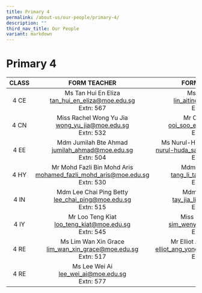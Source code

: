 ```yaml
---
title: Primary 4
permalink: /about-us/our-people/primary-4/
description: ""
third_nav_title: Our People
variant: markdown
---
```

# Primary 4

| CLASS |      FORM TEACHER    |    FORM TEACHER    |
|:-----:|:--------------:|:-----------------------:|
|  4 CE |Ms Tan Hui En Eliza <br>[tan_hui_en_eliza@moe.edu.sg](mailto:tan_hui_en_eliza@moe.edu.sg)<br>Extn: 567     |Ms Lin Aiting<br>[lin_aiting@moe.edu.sg](mailto:lin_aiting@moe.edu.sg)<br>Extn: 528            |
|  4 CN |Miss Rachel Wong Yu Jia<br>[wong_yu_jia@moe.edu.sg](mailto:wong_yu_jia@moe.edu.sg)<br>Extn: 532       |       Mr Ooi Soo Eng<br>[ooi_soo_eng@moe.edu.sg](mailto:ooi_soo_eng@moe.edu.sg)<br>Extn: 511                |
|  4 EE |Mdm Jumilah Bte Ahmad<br>[jumilah_ahmad@moe.edu.sg](mailto:jumilah_ahmad@moe.edu.sg)<br>Extn: 504  | Ms Nurul-Huda Binte Sarkawai<br>[nurul-huda_sarkawai@moe.edu.sg](mailto:nurul-huda_sarkawai@moe.edu.sg)<br>Extn: 527 |
|  4 HY |Mr Mohd Fazli Bin Mohd Aris <br>[mohamed_fazli_mohd_aris@moe.edu.sg](mailto:mohamed_fazli_mohd_aris@moe.edu.sg)<br>Extn: 530  |   Mdm Tang Li Tan<br>[tang_li_tan@moe.edu.sg](mailto:tang_li_tan@moe.edu.sg)<br>Extn: 534               |
|  4 IN | Mdm Lee Chai Ping Betty<br>[lee_chai_ping@moe.edu.sg](mailto:lee_chai_ping@moe.edu.sg)<br>Extn: 515          | Mdm Tay Jia Lin <br>[tay_jia_lin@moe.edu.sg](mailto:tay_jia_lin@moe.edu.sg)<br>Extn: 568   |
|  4 IY |Mr Loo Teng Kiat<br>[loo_teng_kiat@moe.edu.sg](mailto:loo_teng_kiat@moe.edu.sg)<br>Extn: 545   | Miss Sim Wenyan<br>[sim_wenyan@moe.edu.sg](mailto:sim_wenyan@moe.edu.sg)<br>Extn: 511  |
|  4 RE |Ms Lim Wan Xin Grace<br>[lim_wan_xin_grace@moe.edu.sg](mailto:lim_wan_xin_grace@moe.edu.sg)<br>Extn: 517   | Mr Elliot Ang Yong Siang<br>[elliot_ang_yong_siang@moe.edu.sg](mailto:elliot_ang_yong_siang@moe.edu.sg)<br>Extn: 564    |
|  4 RE |Ms Lee Wei Ai<br>[lee_wei_ai@moe.edu.sg](mailto:lee_wei_ai@moe.edu.sg)<br>Extn: 577